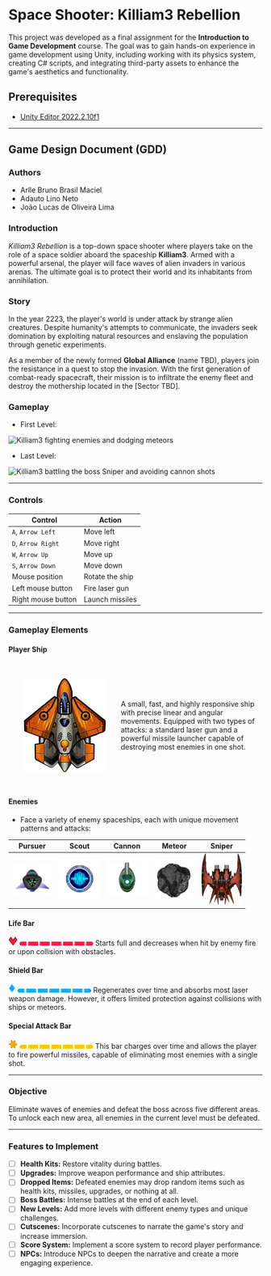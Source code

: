# Space Shooter: Killiam3 Rebellion
This project was developed as a final assignment for the **Introduction to Game Development** course. The goal was to gain hands-on experience in game development using Unity, including working with its physics system, creating C# scripts, and integrating third-party assets to enhance the game's aesthetics and functionality.

## Prerequisites
- [Unity Editor 2022.2.10f1](https://unity.com/releases/editor/archive)

---

## Game Design Document (GDD)

### Authors
- Arlle Bruno Brasil Maciel  
- Adauto Lino Neto  
- João Lucas de Oliveira Lima  

### Introduction
*Killiam3 Rebellion* is a top-down space shooter where players take on the role of a space soldier aboard the spaceship **Killiam3**. Armed with a powerful arsenal, the player will face waves of alien invaders in various arenas. The ultimate goal is to protect their world and its inhabitants from annihilation.


### Story
In the year 2223, the player's world is under attack by strange alien creatures. Despite humanity's attempts to communicate, the invaders seek domination by exploiting natural resources and enslaving the population through genetic experiments.

As a member of the newly formed **Global Alliance** (name TBD), players join the resistance in a quest to stop the invasion. With the first generation of combat-ready spacecraft, their mission is to infiltrate the enemy fleet and destroy the mothership located in the [Sector TBD].

### Gameplay
- First Level:

![Killiam3 fighting enemies and dodging meteors](/images/first_level.gif)
- Last Level:

![Killiam3 battling the boss Sniper and avoiding cannon shots](/images/last_level.gif)

---

### Controls

| **Control**                | **Action**                  |
|----------------------------|-----------------------------|
| `A`, `Arrow Left`          | Move left              |
| `D`, `Arrow Right`         | Move right             |
| `W`, `Arrow Up`            | Move up |
| `S`, `Arrow Down`          | Move down|
| Mouse position             | Rotate the ship                        |
| Left mouse button          | Fire laser gun        |
| Right mouse button         | Launch missiles         |
---

### Gameplay Elements

#### Player Ship
<div style="display: flex; align-items: center;">
  <img src="/Assets//Sprites/Ships/playerShipModule2.png" style="padding:30px" alt="Killiam3, Yellow spaceship resembling a fighter jet">
  <p>A small, fast, and highly responsive ship with precise linear and angular movements. Equipped with two types of attacks: a standard laser gun and a powerful missile launcher capable of destroying most enemies in one shot.

</p>
</div>

#### Enemies
- Face a variety of enemy spaceships, each with unique movement patterns and attacks:

|Pursuer |Scout|Cannon|Meteor|Sniper|
|:---:|:---:|:---:|:---:|:---:|
|<img src="/Assets/Sprites/Ships/Cruiser_57x49.png" width=80px alt="Pursuer Spaceship">|<img src="/Assets/Sprites/Ships/IonCannon_A_Photon_119x119.png" width=80px alt="Scout Spaceship">|<img src="/Assets/Sprites/Cannons/CoreDefender_A_209x182.png" width=80px, alt="Space cannon">|<img src="/Assets/Sprites/SpaceObjects/Stones2Filled_09.png" width=80px, alt="Meteor">|<img src="/Assets/Sprites/Ships/Sniper.png" width=80px alt="Sniper spaceship">|


#### Life Bar
![Heart symbol](/Assets/Sprites/PlayerUI/hearth.png) ![Player life bar](/Assets/Sprites/PlayerUI/life_texture.png)
Starts full and decreases when hit by enemy fire or upon collision with obstacles.

#### Shield Bar
![Symbol of a shield](/Assets/Sprites/PlayerUI/energy.png) ![Player Shield Bar](/Assets/Sprites//PlayerUI/energy-bar.png)
Regenerates over time and absorbs most laser weapon damage. However, it offers limited protection against collisions with ships or meteors.

#### Special Attack Bar
![Sun symbol](/Assets/Sprites/PlayerUI/shild%20(1).png) ![Special attack bar](/Assets/Sprites/PlayerUI/shield-bar%20(1).png)
This bar charges over time and allows the player to fire powerful missiles, capable of eliminating most enemies with a single shot.

---

### Objective
Eliminate waves of enemies and defeat the boss across five different areas. To unlock each new area, all enemies in the current level must be defeated.

---

### Features to Implement

- [ ] **Health Kits:** Restore vitality during battles.
- [ ] **Upgrades:** Improve weapon performance and ship attributes.
- [ ] **Dropped Items:** Defeated enemies may drop random items such as health kits, missiles, upgrades, or nothing at all.
- [ ] **Boss Battles:** Intense battles at the end of each level.
- [ ] **New Levels:** Add more levels with different enemy types and unique challenges.
- [ ] **Cutscenes:** Incorporate cutscenes to narrate the game's story and increase immersion.
- [ ] **Score System:** Implement a score system to record player performance.
- [ ] **NPCs:** Introduce NPCs to deepen the narrative and create a more engaging experience.
